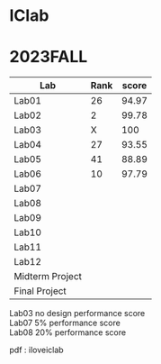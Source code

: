 # IClab
# 2023FALL

| Lab | Rank | score |
|-----|------|-------|
|Lab01|  26  | 94.97 |
|Lab02|  2   | 99.78 |
|Lab03|  X   |  100  |
|Lab04|  27  | 93.55 |
|Lab05|  41  | 88.89 |
|Lab06|  10  | 97.79 |
|Lab07|      |
|Lab08|      |
|Lab09|      |
|Lab10|      |
|Lab11|      |
|Lab12|      |
|Midterm Project|
|Final   Project|

Lab03 no design performance score <br/>
Lab07    5%     performance score <br/>
Lab08   20%     performance score <br/>

pdf : iloveiclab

